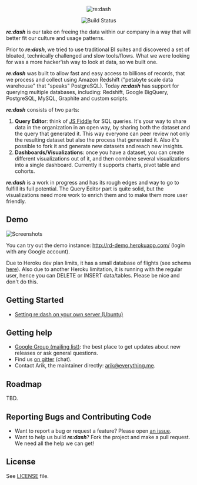 <p align="center">
  <img title="re:dash" src='https://raw.githubusercontent.com/EverythingMe/redash/screenshots/redash_logo.png' />

</p>
<p align="center">
    <img title="Build Status" src='https://circleci.com/gh/EverythingMe/redash.png?circle-token=8a695aa5ec2cbfa89b48c275aea298318016f040'/>
</p>

**_re:dash_** is our take on freeing the data within our company in a way that will better fit our culture and usage patterns.

Prior to **_re:dash_**, we tried to use traditional BI suites and discovered a set of bloated, technically challenged and slow tools/flows. What we were looking for was a more hacker'ish way to look at data, so we built one.

**_re:dash_** was built to allow fast and easy access to billions of records, that we process and collect using Amazon Redshift ("petabyte scale data warehouse" that "speaks" PostgreSQL).
Today **_re:dash_** has support for querying multiple databases, including: Redshift, Google BigQuery, PostgreSQL, MySQL, Graphite and custom scripts.

**_re:dash_** consists of two parts:

1. **Query Editor**: think of [JS Fiddle](http://jsfiddle.net) for SQL queries. It's your way to share data in the organization in an open way, by sharing both the dataset and the query that generated it. This way everyone can peer review not only the resulting dataset but also the process that generated it. Also it's possible to fork it and generate new datasets and reach new insights.
2. **Dashboards/Visualizations**: once you have a dataset, you can create different visualizations out of it, and then combine several visualizations into a single dashboard. Currently it supports charts, pivot table and cohorts.

**_re:dash_** is a work in progress and has its rough edges and way to go to fulfill its full potential. The Query Editor part is quite solid, but the visualizations need more work to enrich them and to make them more user friendly.

## Demo

![Screenshots](https://raw.github.com/EverythingMe/redash/screenshots/screenshots.gif)

You can try out the demo instance: http://rd-demo.herokuapp.com/ (login with any Google account).

Due to Heroku dev plan limits, it has a small database of flights (see schema [here](http://rd-demo.herokuapp.com/dashboard/schema)). Also due to another Heroku limitation, it is running with the regular user, hence you can DELETE or INSERT data/tables. Please be nice and don't do this.

## Getting Started

* [Setting re:dash on your own server (Ubuntu)](https://github.com/EverythingMe/redash/wiki/Setting-re:dash-on-your-own-server-(for-version-0.4))


## Getting help

* [Google Group (mailing list)](https://groups.google.com/forum/#!forum/redash-users): the best place to get updates about new releases or ask general questions.
* Find us [on gitter](https://gitter.im/EverythingMe/redash#) (chat).
* Contact Arik, the maintainer directly: arik@everything.me.

## Roadmap

TBD.

## Reporting Bugs and Contributing Code

* Want to report a bug or request a feature? Please open [an issue](https://github.com/everythingme/redash/issues/new).
* Want to help us build **_re:dash_**? Fork the project and make a pull request. We need all the help we can get!

## License

See [LICENSE](https://github.com/EverythingMe/redash/blob/master/LICENSE) file.

